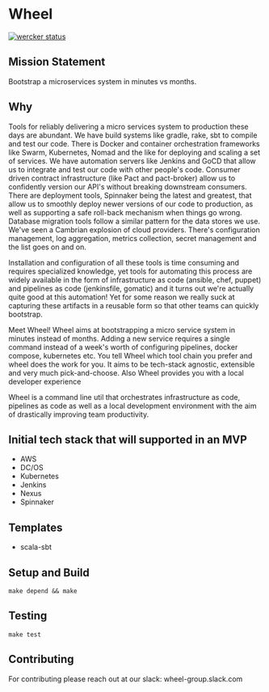# Wheel

[![wercker status](https://app.wercker.com/status/6ef859f0c88b3e5c33b25894bdab2aa0/s/master "wercker status")](https://app.wercker.com/project/byKey/6ef859f0c88b3e5c33b25894bdab2aa0)

## Mission Statement 
Bootstrap a microservices system in minutes vs months.

## Why
Tools for reliably delivering a micro services system to production these days are abundant. We have build systems like gradle, rake, sbt to compile and test our code. There is Docker and container orchestration frameworks like Swarm, Kubernetes, Nomad and the like for deploying and scaling a set of services. We have automation servers like Jenkins and GoCD that allow us to integrate and test our code with other people's code. Consumer driven contract infrastructure (like Pact and pact-broker) allow us to confidently version our API's without breaking downstream consumers. There are deployment tools, Spinnaker being the latest and greatest, that allow us to smoothly deploy newer versions of our code to production, as well as supporting a safe roll-back mechanism when things go wrong. Database migration tools follow a similar pattern for the data stores we use. We've seen a Cambrian explosion of cloud providers. There's configuration management, log aggregation, metrics collection, secret management and the list goes on and on.

Installation and configuration of all these tools is time consuming and requires specialized knowledge, yet tools for automating this process are widely available in the form of infrastructure as code (ansible, chef, puppet) and pipelines as code (jenkinsfile, gomatic) and it turns out we're actually quite good at this automation! Yet for some reason we really suck at capturing these artifacts in a reusable form so that other teams can quickly bootstrap.

Meet Wheel! Wheel aims at bootstrapping a micro service system in minutes instead of months. Adding a new service requires a single command instead of a week's worth of configuring pipelines, docker compose, kubernetes etc. You tell Wheel which tool chain you prefer and wheel does the work for you. It aims to be tech-stack agnostic, extensible and very much pick-and-choose. Also Wheel provides you with a local developer experience

Wheel is a command line util that orchestrates infrastructure as code, pipelines as code as well as a local development environment with the aim of drastically improving team productivity.

## Initial tech stack that will supported in an MVP
* AWS
* DC/OS
* Kubernetes
* Jenkins
* Nexus
* Spinnaker

## Templates
* scala-sbt

## Setup and Build

```
make depend && make
```

## Testing

```
make test
```

## Contributing
For contributing please reach out at our slack: wheel-group.slack.com
